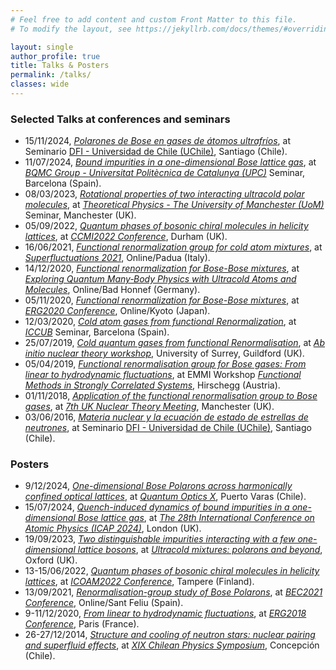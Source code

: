 ```yaml
---
# Feel free to add content and custom Front Matter to this file.
# To modify the layout, see https://jekyllrb.com/docs/themes/#overriding-theme-defaults

layout: single
author_profile: true
title: Talks & Posters
permalink: /talks/
classes: wide
---
```




### Selected Talks at conferences and seminars

* 15/11/2024, [_Polarones de Bose en gases de átomos ultrafríos_](https://raw.githubusercontent.com/felipeisaule/felipeisaule.github.io/main/files/talks/2024_BosePolaron_DFI.pdf), at Seminario [DFI - Universidad de Chile (UChile)](https://dfi.uchile.cl/), Santiago (Chile).
* 11/07/2024, [_Bound impurities in a one-dimensional Bose lattice gas_](https://raw.githubusercontent.com/felipeisaule/felipeisaule.github.io/main/files/talks/2024_LatticeBoseBipolarons1D_UPC.pdf), at [_BQMC Group - Universitat Politècnica de Catalunya (UPC)_](https://bqmc.upc.edu/) Seminar, Barcelona (Spain).
* 08/03/2023, [_Rotational properties of two interacting ultracold polar molecules_](https://raw.githubusercontent.com/felipeisaule/felipeisaule.github.io/main/files/talks/2023_Molecules_UoM.pdf), at [_Theoretical Physics - The University of Manchester (UoM)_](https://theory.physics.manchester.ac.uk/groups/) Seminar, Manchester (UK).
* 05/09/2022, [_Quantum phases of bosonic chiral molecules in helicity lattices_](https://raw.githubusercontent.com/felipeisaule/felipeisaule.github.io/main/files/talks/2022_Helicity_CCMI.pdf), at [_CCMI2022 Conference_](https://cartygroup.wordpress.com/), Durham (UK).
* 16/06/2021, [_Functional renormalization group for cold atom mixtures_](https://raw.githubusercontent.com/felipeisaule/felipeisaule.github.io/main/files/talks/2021_Mixtures_SuperFluctuations.pdf), at [_Superfluctuations 2021_](http://www.multisuper.org/superfluctuations-2021), Online/Padua (Italy).
* 14/12/2020, [_Functional renormalization for Bose-Bose mixtures_](https://raw.githubusercontent.com/felipeisaule/felipeisaule.github.io/main/files/talks/2020_Mixtures_BadHonnef.pdf), at [_Exploring Quantum Many‐Body Physics with Ultracold Atoms and Molecules_](https://www.we-heraeus-stiftung.de/veranstaltungen/seminare/2020/exploring-quantum-many-body-physics-with-ultracold-atoms-and-molecules/), Online/Bad Honnef (Germany).
* 05/11/2020, [_Functional renormalization for Bose-Bose mixtures_](https://raw.githubusercontent.com/felipeisaule/felipeisaule.github.io/main/files/talks/2020_Mixtures_ERG2020.pdf), at [_ERG2020 Conference_](https://www2.yukawa.kyoto-u.ac.jp/~erg2020/ERG2020.html), Online/Kyoto (Japan).
* 12/03/2020, [_Cold atom gases from functional Renormalization_](https://raw.githubusercontent.com/felipeisaule/felipeisaule.github.io/main/files/talks/2020_FRG_ICC.pdf), at [_ICCUB_](https://icc.ub.edu/) Seminar, Barcelona (Spain).
* 25/07/2019, [_Cold quantum gases from functional Renormalisation_](https://raw.githubusercontent.com/felipeisaule/felipeisaule.github.io/main/files/talks/2019_FRG_SurreyAbInitio.pdf), at [_Ab initio nuclear theory workshop_](https://sites.google.com/view/ab-initio-surrey-workshop-2019/home), University of Surrey, Guildford (UK).
* 05/04/2019, [_Functional renormalisation group for Bose gases: From linear to hydrodynamic fluctuations_](https://raw.githubusercontent.com/felipeisaule/felipeisaule.github.io/main/files/talks/2019_AP_FunSCS.pdf), at EMMI Workshop [_Functional Methods in Strongly Correlated Systems_](https://indico.gsi.de/event/8375/overview), Hirschegg (Austria).
* 01/11/2018, [_Application of the functional renormalisation group to Bose gases_](https://raw.githubusercontent.com/felipeisaule/felipeisaule.github.io/main/files/talks/2018_AP_UKNTheory.pdf), at [_7th UK Nuclear Theory Meeting_](http://personal.ph.surrey.ac.uk/~cb0023/uktheory_7/uktheory_7/7th_UK_Nuclear_Theory_Meeting_2018.html), Manchester (UK).
* 03/06/2016, [_Materia nuclear y la ecuación de estado de estrellas de neutrones_](https://raw.githubusercontent.com/felipeisaule/felipeisaule.github.io/main/files/talks/2016_Dineutrones_DFI.pdf), at Seminario [DFI - Universidad de Chile (UChile)](https://dfi.uchile.cl/), Santiago (Chile).

### Posters

* 9/12/2024, [_One-dimensional Bose Polarons across harmonically confined optical lattices_](https://raw.githubusercontent.com/felipeisaule/felipeisaule.github.io/main/files/posters/2024_LatticePolaronHO_QOX.pdf), at [_Quantum Optics X_](https://www.miroptics.cl/quantum-optics-2024-chile/), Puerto Varas (Chile).
* 15/07/2024, [_Quench-induced dynamics of bound impurities in a one-dimensional Bose lattice gas_](https://raw.githubusercontent.com/felipeisaule/felipeisaule.github.io/main/files/posters/2024_LatticeBoseBipolarons1D_ICAP.pdf), at [_The 28th International Conference on Atomic Physics (ICAP 2024)_](https://icap28.com/), London (UK).
* 19/09/2023, [_Two distinguishable impurities interacting with a few one-dimensional lattice bosons_](https://raw.githubusercontent.com/felipeisaule/felipeisaule.github.io/main/files/posters/2023_LatticeImpurities_UltracoldMixtures.pdf), at [_Ultracold mixtures: polarons and beyond_](https://sites.google.com/view/oxford-polaron-conference/home/), Oxford (UK).
* 13-15/06/2022, [_Quantum phases of bosonic chiral molecules in helicity lattices_](https://raw.githubusercontent.com/felipeisaule/felipeisaule.github.io/main/files/posters/2022_HelicityLattice_ICOAM2022.pdf), at [_ICOAM2022 Conference_](https://events.tuni.fi/icoam2022/), Tampere (Finland).
* 13/09/2021, [_Renormalisation-group study of Bose Polarons_](https://raw.githubusercontent.com/felipeisaule/felipeisaule.github.io/main/files/posters/2021_BosePolarons_BEC21.pdf), at [_BEC2021 Conference_](https://bec2021.org/), Online/Sant Feliu (Spain).
* 9-11/12/2020, [_From linear to hydrodynamic fluctuations_](https://raw.githubusercontent.com/felipeisaule/felipeisaule.github.io/main/files/posters/2018_AP_ERG2018.pdf), at [_ERG2018 Conference_](https://erg2018.sciencesconf.org), Paris (France).
* 26-27/12/2014, [_Structure and cooling of neutron stars: nuclear pairing and superfluid effects_](https://raw.githubusercontent.com/felipeisaule/felipeisaule.github.io/main/files/posters/2014_NStars_SimposioCL.pdf), at [_XIX Chilean Physics Symposium_](https://fisica.udec.cl/es/xix-simposio-chileno-de-fisica-2014-26-28-noviembre/), Concepción (Chile).

